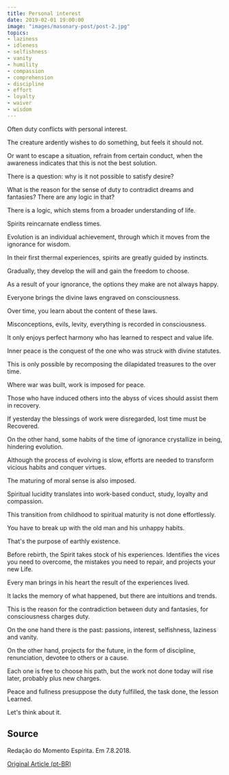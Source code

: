```yaml
---
title: Personal interest
date: 2019-02-01 19:00:00
image: "images/masonary-post/post-2.jpg"
topics: 
- laziness
- idleness
- selfishness
- vanity
- humility
- compassion
- comprehension
- discipline
- effort
- loyalty
- waiver
- wisdom
---
```



Often duty conflicts with personal interest.

The creature ardently wishes to do something, but feels it should not.

Or want to escape a situation, refrain from certain conduct, when the
awareness indicates that this is not the best solution.

There is a question: why is it not possible to satisfy desire?

What is the reason for the sense of duty to contradict dreams and fantasies? There are
any logic in that?

There is a logic, which stems from a broader understanding of life.

Spirits reincarnate endless times.

Evolution is an individual achievement, through which it moves from the
ignorance for wisdom.

In their first thermal experiences, spirits are greatly guided
by instincts.

Gradually, they develop the will and gain the freedom to choose.

As a result of your ignorance, the options they make are not always happy.

Everyone brings the divine laws engraved on consciousness.

Over time, you learn about the content of these laws.

Misconceptions, evils, levity, everything is recorded in consciousness.

It only enjoys perfect harmony who has learned to respect and value life.

Inner peace is the conquest of the one who was struck with divine statutes.

This is only possible by recomposing the dilapidated treasures to the
over time.

Where war was built, work is imposed for peace.

Those who have induced others into the abyss of vices should assist them in recovery.

If yesterday the blessings of work were disregarded, lost time must be
Recovered.

On the other hand, some habits of the time of ignorance crystallize in being,
hindering evolution.

Although the process of evolving is slow, efforts are needed to
transform vicious habits and conquer virtues.

The maturing of moral sense is also imposed.

Spiritual lucidity translates into work-based conduct, study,
loyalty and compassion.

This transition from childhood to spiritual maturity is not done effortlessly.

You have to break up with the old man and his unhappy habits.

That's the purpose of earthly existence.

Before rebirth, the Spirit takes stock of his experiences. Identifies the
vices you need to overcome, the mistakes you need to repair, and projects your new
Life.

Every man brings in his heart the result of the experiences lived.

It lacks the memory of what happened, but there are intuitions and trends.

This is the reason for the contradiction between duty and fantasies, for consciousness
charges duty.

On the one hand there is the past: passions, interest, selfishness, laziness and vanity.

On the other hand, projects for the future, in the form of discipline, renunciation,
devotee to others or a cause.

Each one is free to choose his path, but the work not done today
will rise later, probably plus new charges.

Peace and fullness presuppose the duty fulfilled, the task done, the lesson
Learned.

Let's think about it.

## Source
Redação do Momento Espírita.
Em 7.8.2018.

[Original Article (pt-BR)](http://momento.com.br/pt/ler_texto.php?id=5471)
